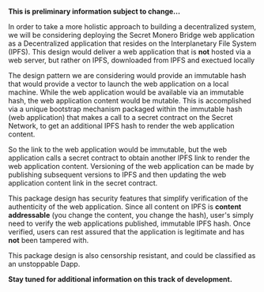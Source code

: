 **This is preliminary information subject to change...**

In order to take a more holistic approach to building a decentralized system, we will be considering deploying the Secret Monero Bridge web application
as a Decentralized application that resides on the Interplanetary File System (IPFS). This design would deliver a web application that is **not** hosted
via a web server, but rather on IPFS, downloaded from IPFS and exectued locally

The design pattern we are considering would provide an immutable hash that would provide a vector to launch the web application on a local machine. While the 
web application would be available via an immutable hash, the web application content would be mutable. This is accomplished via a unique bootstrap mechanism 
packaged within the immutable hash (web application) that makes a call to a secret contract on the Secret Network, to get an additional IPFS hash to render the web application content. 

So the link to the web application would be immutable, but the web application calls a secret contract to obtain another IPFS link to render the web
application content. Versioning of the web application can be made by publishing subsequent versions to IPFS and then updating the web application content link
in the secret contract.

This package design has security features that simplify verification of the authenticity of the web application. Since all content on IPFS is **content addressable** (you change the content, you change the hash), user's simply need to verify the web applications published, immutable IPFS hash. 
Once verified, users can rest assured that the application is legitimate and has **not** been tampered with.

This package design is also censorship resistant, and could be classified as an unstoppable Dapp.

**Stay tuned for additional information on this track of development.**

